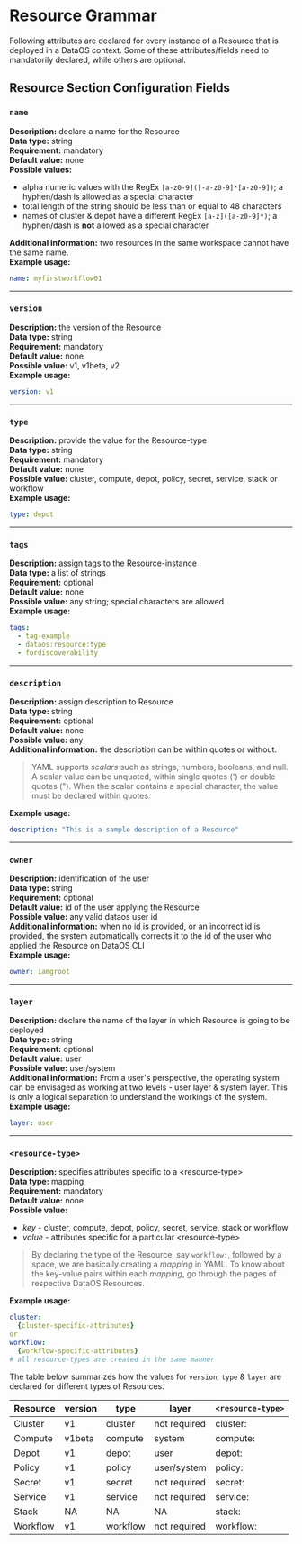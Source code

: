 # Resource Grammar

Following attributes are declared for every instance of a Resource that is deployed in a DataOS context. Some of these attributes/fields need to mandatorily declared, while others are optional.

## Resource Section Configuration Fields

### **`name`**

**Description:** declare a name for the Resource<br> 
**Data type:** string<br>
**Requirement:** mandatory  <br>
**Default value:** none <br> 
**Possible values:** <br>
- alpha numeric values with the RegEx `[a-z0-9]([-a-z0-9]*[a-z0-9])`; a hyphen/dash is allowed as a special character  
- total length of the string should be less than or equal to 48 characters  
- names of cluster & depot have a different RegEx `[a-z]([a-z0-9]*)`; a hyphen/dash is **not** allowed as a special character <br>

**Additional information:** two resources in the same workspace cannot have the same name. <br>
**Example usage:**
```yaml
name: myfirstworkflow01
```
---   

### **`version`**

**Description:** the version of the Resource  <br>
**Data type:** string  <br>
**Requirement:** mandatory <br>
**Default value:** none  <br>
**Possible value:** v1, v1beta, v2 <br>
**Example usage:** <br>
```yaml
version: v1
```

---

### **`type`**

**Description:** provide the value for the Resource-type <br> 
**Data type:** string <br>
**Requirement:** mandatory <br>
**Default value:** none <br>
**Possible value:** cluster, compute, depot, policy, secret, service, stack or workflow <br>
**Example usage:**   
```yaml
type: depot
```

---

### **`tags`**

**Description:** assign tags to the Resource-instance <br>
**Data type:** a list of strings <br>
**Requirement:** optional <br>
**Default value:** none <br>
**Possible value:** any string; special characters are allowed <br>
**Example usage:**
```yaml
tags: 
  - tag-example
  - dataos:resource:type
  - fordiscoverability
```

---

### **`description`**

**Description:** assign description to Resource  
**Data type:** string  
**Requirement:** optional  
**Default value:** none  
**Possible value:** any  
**Additional information:** the description can be within quotes or without.  

> YAML supports *scalars* such as strings, numbers, booleans, and null. A scalar value can be unquoted, within single quotes (') or double quotes ("). When the scalar contains a special character, the value must be declared within quotes.  

**Example usage:** 
```yaml
description: "This is a sample description of a Resource"  
```

---

### **`owner`**

**Description:** identification of the user <br>
**Data type:** string <br>
**Requirement:** optional <br>
**Default value:** id of the user applying the Resource<br>
**Possible value:** any valid dataos user id<br>
**Additional information:** when no id is provided, or an incorrect id is provided, the system automatically corrects it to the id of the user who applied the Resource on DataOS CLI   
**Example usage:**
```yaml
owner: iamgroot
```
---

### **`layer`**

**Description:** declare the name of the layer in which Resource is going to be deployed <br>
**Data type:** string <br>
**Requirement:** optional <br>
**Default value:** user <br>
**Possible value:** user/system <br>
**Additional information:** 
From a user's perspective, the operating system can be envisaged as working at two levels - user layer & system layer. This is only a logical separation to understand the workings of the system. <br>
**Example usage:** 
```yaml
layer: user
```
---

### **`<resource-type>`**

**Description:** specifies attributes specific to a \<resource-type\> <br>
**Data type:** mapping <br>
**Requirement:** mandatory <br>
**Default value:** none <br>
**Possible value:** 
- *key* - cluster, compute, depot, policy, secret, service, stack or workflow
- *value* - attributes specific for a particular \<resource-type\> <br>

> By declaring the type of the Resource, say `workflow:`, followed by a space, we are basically creating a *mapping* in YAML.
> To know about the key-value pairs within each *mapping*, go through the pages of respective DataOS Resources. 

**Example usage:**
```yaml
cluster:
  {cluster-specific-attributes}
or
workflow:
  {workflow-specific-attributes}
# all resource-types are created in the same manner
```

The table below summarizes how the values for `version`, `type` & `layer` are declared for different types of Resources.

| Resource | version | type | layer | `<resource-type>` |
| --- | --- | --- | --- | --- |
| Cluster | v1 | cluster | not required | cluster:  |
| Compute | v1beta | compute | system | compute:  |
| Depot | v1 | depot | user | depot:  |
| Policy | v1 | policy | user/system | policy:  |
| Secret | v1 | secret | not required | secret:  |
| Service | v1 | service | not required | service:  |
| Stack | NA | NA | NA | stack:  |
| Workflow | v1 | workflow | not required | workflow:  |